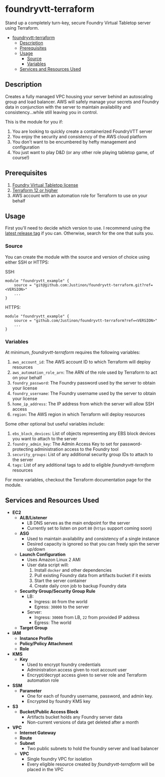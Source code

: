 # foundryvtt-terraform

Stand up a completely turn-key, secure Foundry Virtual Tabletop server using Terraform.

- [foundryvtt-terraform](#foundryvtt-terraform)
  - [Description](#description)
  - [Prerequisites](#prerequisites)
  - [Usage](#usage)
    - [Source](#source)
    - [Variables](#variables)
  - [Services and Resources Used](#services-and-resources-used)

## Description
Creates a fully managed VPC housing your server behind an autoscaling group and load balancer. AWS will safely manage your secrets and Foundry data in conjunction with the server to maintain availability and consistency...while still leaving you in control.

This is the module for you if:
1. You are looking to quickly create a containerized FoundryVTT server
2. You enjoy the security and consistency of the AWS cloud platform
3. You don't want to be encumbered by hefty management and configuration
4. You just want to play D&D (or any other role playing tabletop game, of course!)

## Prerequisites
1. [Foundry Virtual Tabletop license](https://foundryvtt.com/purchase/)
2. [Terraform 12 or higher](https://warrensbox.github.io/terraform-switcher/)
3. AWS account with an automation role for Terraform to use on your behalf

## Usage

First you'll need to decide which version to use. I recommend using the [latest release tag](https://github.com/Justinon/foundryvtt-terraform/releases) if you can. Otherwise, search for the one that suits you.

### Source
You can create the module with the source and version of choice using either SSH or HTTPS:

SSH:
```HCL
module "foundryvtt_example" {
    source = "git@github.com:Justinon/foundryvtt-terraform.git?ref=<VERSION>"
    ...
}
```
HTTPS:
```HCL
module "foundryvtt_example" {
    source = "github.com/Justinon/foundryvtt-terraform?ref=<VERSION>"
    ...
}
```

### Variables
At minimum, *foundryvtt-terraform* requires the following variables:
1. `aws_account_id`: The AWS account ID to which Terraform will deploy resources
2. `aws_automation_role_arn`: The ARN of the role used by Terraform to act on your behalf
3. `foundry_password`: The Foundry password used by the server to obtain your license
4. `foundry_username`: The Foundry username used by the server to obtain your license
5. `home_ip_address`: The IP address from which the server will allow SSH access
6. `region`: The AWS region in which Terraform will deploy resources

Some other optional but useful variables include:
1. `ebs_block_devices`: List of objects representing any EBS block devices you want to attach to the server
2. `foundry_admin_key`: The Admin Access Key to set for password-protecting administration access to the Foundry tool
3. `security_groups`: List of any additional security group IDs to attach to the server
4. `tags`: List of any additional tags to add to eligible *foundryvtt-terraform* resources

For more variables, checkout the Terraform documentation page for the module.

## Services and Resources Used
* **EC2**
  * **ALB/Listener**
    * LB DNS serves as the main endpoint for the server
    * Currently set to listen on port `80` (`https` support coming soon)
  * **ASG**
    * Used to maintain availability and consistency of a single instance
    * Desired capacity is ignored so that you can freely spin the server up/down
  * **Launch Configuration**
    * Uses Amazon Linux 2 AMI
    * User data script will:
      1. Install `docker` and other dependencies
      2. Pull existing Foundry data from artifacts bucket if it exists
      3. Start the server container
      4. Create daily cron job to backup Foundry data
  * **Security Group/Security Group Rule**
    * LB:
      * Ingress: `80` from the world
      * Egress: `30000` to the server
    * Server:
      * Ingress: `30000` from LB, `22` from provided IP address
      * Egress: The world
  * **Target Group**
* **IAM**
  * **Instance Profile**
  * **Policy/Policy Attachment**
  * **Role**
* **KMS**
  * **Key**
    * Used to encrypt foundry credentials
    * Administration access given to root account user
    * Encrypt/decrypt access given to server role and Terraform automation role
* **SSM**
  * **Parameter**
    * One for each of foundry username, password, and admin key.
    * Encrypted by foundry KMS key
* **S3**
  * **Bucket/Public Access Block**
    * Artifacts bucket holds any Foundry server data
    * Non-current versions of data get deleted after a month
* **VPC**
  * **Internet Gateway**
  * **Route**
  * **Subnet**
    * Two public subnets to hold the foundry server and load balancer
  * **VPC**
    * Single foundry VPC for isolation
    * Every eligible resource created by *foundryvtt-terraform* will be placed in the VPC